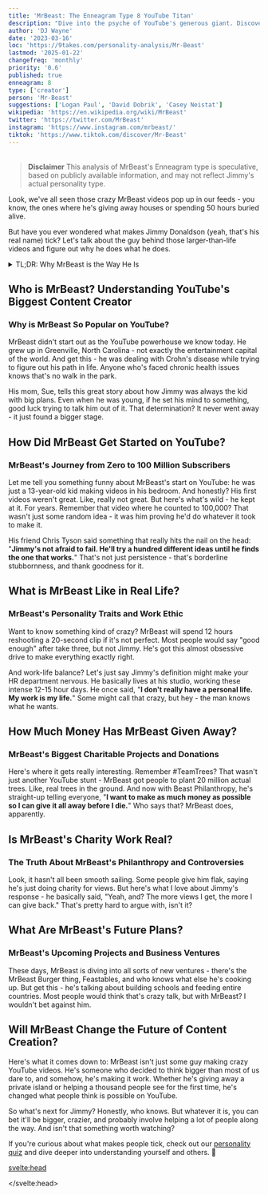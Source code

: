 ```yaml
---
title: 'MrBeast: The Enneagram Type 8 YouTube Titan'
description: "Dive into the psyche of YouTube's generous giant. Discover how MrBeast's Enneagram Type 8 personality fuels his epic videos."
author: 'DJ Wayne'
date: '2023-03-16'
loc: 'https://9takes.com/personality-analysis/Mr-Beast'
lastmod: '2025-01-22'
changefreq: 'monthly'
priority: '0.6'
published: true
enneagram: 8
type: ['creator']
person: 'Mr-Beast'
suggestions: ['Logan Paul', 'David Dobrik', 'Casey Neistat']
wikipedia: 'https://en.wikipedia.org/wiki/MrBeast'
twitter: 'https://twitter.com/MrBeast'
instagram: 'https://www.instagram.com/mrbeast/'
tiktok: 'https://www.tiktok.com/discover/Mr-Beast'
---
```


<!-- redo -->
<!-- chris from mr beast
mr beast girlfriend
mr beast logo
how tall is mr beast
how old is mr beast
featstables

 -->
<script>
	import  PopCard  from "$lib/components/atoms/PopCard.svelte";
import BlogPurpose from '$lib/components/blog/BlogPurpose.svelte'
</script>

<div
  style="display: flex;
    justify-content: center;
    margin: 1rem 0;
  "
>
  <PopCard
    image={`/types/8s/${'Mr-Beast'}.webp`}
    showIcon={false}
    enneagramType="8"
    displayText="MrBeast"
    subtext=""
  />
</div>

> **Disclaimer** This analysis of MrBeast's Enneagram type is speculative, based on publicly available information, and may not reflect Jimmy's actual personality type.

<p class="firstLetter">Look, we've all seen those crazy MrBeast videos pop up in our feeds - you know, the ones where he's giving away houses or spending 50 hours buried alive.</p>

But have you ever wondered what makes Jimmy Donaldson (yeah, that's his real name) tick? Let's talk about the guy behind those larger-than-life videos and figure out why he does what he does.

<details>
<summary class="accordion">TL;DR: Why MrBeast is the Way He Is</summary>
<div class="panel">
<ul>
<li><b>Natural Leader</b>: At his core, MrBeast is what personality experts call a Type 8 (The Challenger) - someone who naturally takes charge and thinks big. This explains why his videos keep getting more and more ambitious.</li>
<li><b>Pure Independence</b>: Despite countless offers, Jimmy keeps tight control over his content and business. He's turned down huge deals just to keep doing things his way.</li>
<li><b>Facing Challenges</b>: From dealing with Crohn's disease to handling controversies about his work environment, MrBeast's story isn't just about success - it's about pushing through tough times.</li>
<li><b>Driving Force</b>: Everything MrBeast does comes back to one thing: making the biggest impact possible while staying true to himself. Whether that's through wild challenges or massive giveaways, he's always pushing the envelope.</li>
</ul>
</div>
</details>

## Who is MrBeast? Understanding YouTube's Biggest Content Creator

### Why is MrBeast So Popular on YouTube?

MrBeast didn't start out as the YouTube powerhouse we know today. He grew up in Greenville, North Carolina - not exactly the entertainment capital of the world. And get this - he was dealing with Crohn's disease while trying to figure out his path in life. Anyone who's faced chronic health issues knows that's no walk in the park.

His mom, Sue, tells this great story about how Jimmy was always the kid with big plans. Even when he was young, if he set his mind to something, good luck trying to talk him out of it. That determination? It never went away - it just found a bigger stage.

## How Did MrBeast Get Started on YouTube?

### MrBeast's Journey from Zero to 100 Million Subscribers

Let me tell you something funny about MrBeast's start on YouTube: he was just a 13-year-old kid making videos in his bedroom. And honestly? His first videos weren't great. Like, really not great. But here's what's wild - he kept at it. For years. Remember that video where he counted to 100,000? That wasn't just some random idea - it was him proving he'd do whatever it took to make it.

His friend Chris Tyson said something that really hits the nail on the head: "**Jimmy's not afraid to fail. He'll try a hundred different ideas until he finds the one that works.**" That's not just persistence - that's borderline stubbornness, and thank goodness for it.

## What is MrBeast Like in Real Life?

### MrBeast's Personality Traits and Work Ethic

Want to know something kind of crazy? MrBeast will spend 12 hours reshooting a 20-second clip if it's not perfect. Most people would say "good enough" after take three, but not Jimmy. He's got this almost obsessive drive to make everything exactly right.

And work-life balance? Let's just say Jimmy's definition might make your HR department nervous. He basically lives at his studio, working these intense 12-15 hour days. He once said, "**I don't really have a personal life. My work is my life.**" Some might call that crazy, but hey - the man knows what he wants.

## How Much Money Has MrBeast Given Away?

### MrBeast's Biggest Charitable Projects and Donations

Here's where it gets really interesting. Remember #TeamTrees? That wasn't just another YouTube stunt - MrBeast got people to plant 20 million actual trees. Like, real trees in the ground. And now with Beast Philanthropy, he's straight-up telling everyone, "**I want to make as much money as possible so I can give it all away before I die.**" Who says that? MrBeast does, apparently.

## Is MrBeast's Charity Work Real?

### The Truth About MrBeast's Philanthropy and Controversies

Look, it hasn't all been smooth sailing. Some people give him flak, saying he's just doing charity for views. But here's what I love about Jimmy's response - he basically said, "Yeah, and? The more views I get, the more I can give back." That's pretty hard to argue with, isn't it?

## What Are MrBeast's Future Plans?

### MrBeast's Upcoming Projects and Business Ventures

These days, MrBeast is diving into all sorts of new ventures - there's the MrBeast Burger thing, Feastables, and who knows what else he's cooking up. But get this - he's talking about building schools and feeding entire countries. Most people would think that's crazy talk, but with MrBeast? I wouldn't bet against him.

<BlogPurpose/>

## Will MrBeast Change the Future of Content Creation?

Here's what it comes down to: MrBeast isn't just some guy making crazy YouTube videos. He's someone who decided to think bigger than most of us dare to, and somehow, he's making it work. Whether he's giving away a private island or helping a thousand people see for the first time, he's changed what people think is possible on YouTube.

So what's next for Jimmy? Honestly, who knows. But whatever it is, you can bet it'll be bigger, crazier, and probably involve helping a lot of people along the way. And isn't that something worth watching?

If you're curious about what makes people tick, check out our <a href="/questions">personality quiz</a> and dive deeper into understanding yourself and others. 🚀

<svelte:head>

<script type="application/ld+json">
{
  "@context": "http://schema.org",
  "@graph": [
    {
      "@type": "Article",
      "articleBody": "This article goes a deep dive into the personality traits of MrBeast, proposing him as a representation of Enneagram Type 8. Known for his assertiveness, control, and desire to influence, MrBeast embodies many characteristics of Type 8 personalities. Go into the various facets of MrBeast's life and career that demonstrate his Type 8 traits, including his ambitious charity work, audacious YouTube stunts, and determination in the face of adversity.",
      "creator": {
        "@type": "Person",
        "name": "DJ Wayne",
        "sameAs": ["https://www.instagram.com/djwayne3/", "https://www.youtube.com/@djwayne3", "https://www.linkedin.com/in/davidtwayne/", "https://twitter.com/djwayne3"
        ]
      },
      "author": {
        "@type": "Person",
        "name": "DJ Wayne",
        "sameAs": ["https://www.instagram.com/djwayne3/", "https://www.youtube.com/@djwayne3", "https://www.linkedin.com/in/davidtwayne/", "https://twitter.com/djwayne3"
        ]
      },
      "dateModified": {
        "@type": "Date",
        "@value": "2025-01-22"
      },
      "datePublished": {
        "@type": "Date",
        "@value": "2023-06-21"
      },
      "description": "Dive into the psyche of YouTube's generous giant. Discover how MrBeast's Enneagram Type 8 personality fuels his epic videos.",
      "headline": "Inside The Mind of MrBeast: An Enneagram Type 8's Quest for Influence",
      "image": {
        "@type": "ImageObject",
        "height": 900,
        "url": "https://9takes.com/types/8s/Mr_Beast.webp",
        "width": 900
      },
      "mainEntityOfPage": {
        "@id": "https://9takes.com/personality-analysis/Mr-Beast",
        "@type": "WebPage"
      },
      "mentions": {
        "@type": "Person",
        "name": "MrBeast",
        "sameAs": ["https://en.wikipedia.org/wiki/MrBeast", "https://twitter.com/MrBeast", "https://www.instagram.com/MrBeast/", "https://www.tiktok.com/discover/Mr-Beast"]
      },
      "publisher": {
        "@type": "Organization",
        "sameAs": ["https://www.instagram.com/9takesdotcom/", "https://twitter.com/9takesdotcom"],
        "logo": {
          "@type": "ImageObject",
          "url": "https://9takes.com/brand/aero.png"
        },
        "name": "9takes"
      }
    },
    {
      "@type": "FAQPage",
      "mainEntity": [
        {
          "@type": "Question",
          "acceptedAnswer": {
            "@type": "Answer",
            "text": "MrBeast displays many characteristics of Enneagram Type 8 personalities. This includes his assertiveness, desire for control, and strong will to influence others. These traits stem from his core motivation to protect himself and remain independent, typical of Type 8 individuals."
          },
          "name": "Why is MrBeast considered an Enneagram Type 8?"
        },
        {
          "@type": "Question",
          "acceptedAnswer": {
            "@type": "Answer",
            "text": "MrBeast's charitable initiatives, his audacious YouTube content, which often involves asserting control over situations, and his willingness to confront challenges head-on are indicative of his Type 8 personality. His ability to maintain his independence despite his high-profile status reflects the resilience and personal power of Type 8 individuals."
          },
          "name": "What are some examples of MrBeast's Type 8 characteristics?"
        },
        {
          "@type": "Question",
          "acceptedAnswer": {
            "@type": "Answer",
            "text": "MrBeast, real name Jimmy Donaldson, is known for his assertive, bold, and ambitious personality. He is driven, energetic, and highly determined, often pushing boundaries with his audacious challenges and generous philanthropic projects. MrBeast is confident and often takes control of situations, displaying a strength of character and a protective demeanor towards those in need."
          },
          "name": "What is MrBeast's personality?"
        },
        {
          "@type": "Question",
          "acceptedAnswer": {
            "@type": "Answer",
            "text": "Based on an analysis of his personality traits, behaviors, and motivations, MrBeast appears to align with the Enneagram Type 8, also known as the Challenger. This type is characterized by a desire to influence their environment, maintain control, and protect themselves from vulnerability. They are often self-confident, strong, and assertive, all traits seen in MrBeast's public persona and actions."
          },
          "name": "What is MrBeast's Enneagram type?"
        }
      ]
    }
  ]
}
</script>

</svelte:head>

<style lang="scss"></style>
